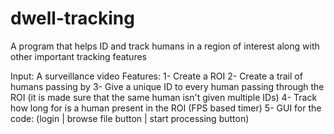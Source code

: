 # dwell-tracking
A program that helps ID and track humans in a region of interest along with other important tracking features

Input: A surveillance video 
Features:
1- Create a ROI
2- Create a trail of humans passing by
3- Give a unique ID to every human passing through the ROI (it is made sure that the same human isn't given multiple IDs)
4- Track how long for is a human present in the ROI (FPS based timer)
5- GUI for the code: (login | browse file button | start processing button)

